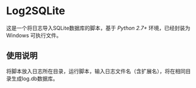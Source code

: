 # Log2SQLite

这是一个将日志导入SQLite数据库的脚本，基于 *Python 2.7+* 环境，已经封装为 Windows 可执行文件。

## 使用说明

将脚本放入日志所在目录，运行脚本，输入日志文件名（含扩展名），将在相同目录生成log.db数据库。
